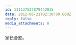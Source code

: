 ```yaml
---
id: 111137527879442915
date: 2012-06-21T02:30:00.000Z
reply: false
media_attachments: 0
---
```


家长合影。 ​​​​

